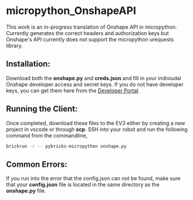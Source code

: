 # micropython_OnshapeAPI

This work is an in-progress translation of Onshape API in micropython. Currently generates the correct headers and authorization keys but Onshape's API currently does not support the micropython urequests library.  

## Installation: 
Download both the **onshape.py** and **creds.json** and fill in your indiviudal Onshape developer access and secret keys.
If you do not have developer keys, you can get them here from the [Developer Portal](https://dev-portal.onshape.com/).

## Running the Client:
Once completed, download these files to the EV3 either by creating a new project in vscode or through **scp**. SSH into your robot and run the following command from the commandline,

```bash
brickrun -r -- pybricks-micropython onshape.py
```

## Common Errors:
If you run into the error that the config.json can not be found, make sure that your **config.json** file is located in the same directory as the **onshape.py** file.



